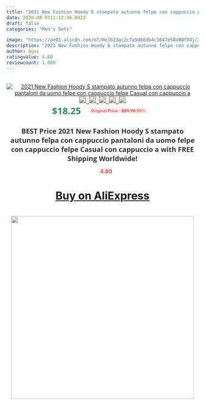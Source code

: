 ```yaml
---
title: "2021 New Fashion Hoody S stampato autunno felpa con cappuccio pantaloni da uomo felpe con cappuccio felpe Casual con cappuccio a"
date: 2020-08-9T11:12:36.892Z
draft: false
categories: "Men's Sets"

image: "https://ae01.alicdn.com/kf/He1b23ac2c7a9466db4c1647e58a98f04j/2021-New-Fashion-Hoody-S-stampato-autunno-felpa-con-cappuccio-pantaloni-da-uomo-felpe-con-cappuccio.jpg"
description: "2021 New Fashion Hoody S stampato autunno felpa con cappuccio pantaloni da uomo felpe con cappuccio felpe Casual con cappuccio a"
author: Agus
ratingvalue: 4.80
reviewcount: 1.000
---
```

<br>
<div style="text-align: center;">
<a href="https://s.click.aliexpress.com/e/_ABmMvB" target="_blank" rel="nofollow noopener noreferrer"><img alt="2021 New Fashion Hoody S stampato autunno felpa con cappuccio pantaloni da uomo felpe con cappuccio felpe Casual con cappuccio a" class="magnifier-image" src="https://ae01.alicdn.com/kf/He1b23ac2c7a9466db4c1647e58a98f04j/2021-New-Fashion-Hoody-S-stampato-autunno-felpa-con-cappuccio-pantaloni-da-uomo-felpe-con-cappuccio.jpg_640x640.jpg">
<br>
<img style="border:1px solid salmon" src="https://ae01.alicdn.com/kf/He1b23ac2c7a9466db4c1647e58a98f04j/2021-New-Fashion-Hoody-S-stampato-autunno-felpa-con-cappuccio-pantaloni-da-uomo-felpe-con-cappuccio.jpg_120x120.jpg">&nbsp;&nbsp;<img style="border:1px solid salmon" src="https://ae01.alicdn.com/kf/H2aec33bf293a41e1874bbfab78f058c0o/2021-New-Fashion-Hoody-S-stampato-autunno-felpa-con-cappuccio-pantaloni-da-uomo-felpe-con-cappuccio.jpg_120x120.jpg">&nbsp;&nbsp;<img style="border:1px solid salmon" src="https://ae01.alicdn.com/kf/H478aa7893ee546c987fc389a14b2a746D/2021-New-Fashion-Hoody-S-stampato-autunno-felpa-con-cappuccio-pantaloni-da-uomo-felpe-con-cappuccio.jpg_120x120.jpg">&nbsp;&nbsp;<img style="border:1px solid salmon" src="https://ae01.alicdn.com/kf/H351d7b0915c841799831e056d8a4e12cf/2021-New-Fashion-Hoody-S-stampato-autunno-felpa-con-cappuccio-pantaloni-da-uomo-felpe-con-cappuccio.jpg_120x120.jpg">&nbsp;&nbsp;<img style="border:1px solid salmon" src="https://ae01.alicdn.com/kf/H0313d3e90b5a492fb76ac511da0d7afca/2021-New-Fashion-Hoody-S-stampato-autunno-felpa-con-cappuccio-pantaloni-da-uomo-felpe-con-cappuccio.jpg_120x120.jpg"></a></div><br0>
<div style="text-align: center;"><span style="background-color: white; border: 0px; box-sizing: border-box; color: seagreen; display: inline-block; font-family: &quot;open sans&quot; , &quot;arial&quot; , &quot;helvetica&quot; , sans-serif , &quot;heiti&quot;; font-size: 24px; font-stretch: inherit; font-weight: 700; line-height: inherit; margin: 0px 10px 0px 0px; padding: 0px; vertical-align: middle;">$18.25 </span>
<span style="background: rgb(255 , 241 , 241); border-radius: 3px; border: 0px; box-sizing: border-box; color: #ff4747; display: inline-block; font-family: inherit; font-size: 12px; font-stretch: inherit; font-style: inherit; font-variant: inherit; font-weight: 600; line-height: inherit; margin: 0px; padding: 2px 5px; transform: scale(0.9); vertical-align: middle;">Original Price : <b style="text-decoration: line-through;">$25.70 </b> 29%&nbsp;&nbsp;</span></div>
<h1 style="color: #333333; display: inline-block; font-family: &quot;open sans&quot; , &quot;arial&quot; , &quot;helvetica&quot; , sans-serif , &quot;heiti&quot;; font-size: 18px; font-stretch: inherit; font-weight: 700; text-align: center;">BEST Price 2021 New Fashion Hoody S stampato autunno felpa con cappuccio pantaloni da uomo felpe con cappuccio felpe Casual con cappuccio a with FREE Shipping Worldwide!</h1>
<div style="color: #ff4747; text-align: center;">
<img src="https://4.bp.blogspot.com/-M0ZcTcb-5uY/XleCXlxnR4I/AAAAAAAAAEc/OrjgMkXV1oMQFaCRZj5HQwOCBcu3w1FegCPcBGAYYCw/s1600/star.png" style="height: 15px;">&nbsp;<b>4.80</b></div>
<div class="button_cont" align="center"><a class="buynow_a" href="https://s.click.aliexpress.com/e/_ABmMvB" target="_blank" rel="nofollow noopener noreferrer"><H1>Buy on AliExpress</H1></a></div><br>
<div class="separator" style="clear: both; text-align: center;">
<img src="https://lh3.googleusercontent.com/-pTy5HemUv9M/XlePHvY0dAI/AAAAAAAAAE4/0nX5iRUoIWY8eMW9Dpxeirr157OZliDIgCLcBGAsYHQ/s1600/badge.gif" width="480">
</div>
